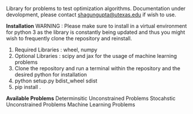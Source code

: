 Library for problems to test optimization algorithms.
Documentation under devolopment, please contact shagungupta@utexas.edu if wish to use.

**Installation**
WARNING : Please make sure to install in a virtual environment for python 3 as the library is constantly being updated and thus you might wish to frequently clone the repository and reinstall.

1. Required Libraries : wheel, numpy
2. Optional Libraries : scipy and jax for the usage of machine learning problems
3. Clone the repository and run a terminal within the repository and the desired python for installation
4. python setup.py bdist_wheel sdist
5. pip install .


**Available Problems**
Determinsitic Unconstrained Problems
Stocahstic Unconstrained Problems
Machine Learning Problems
